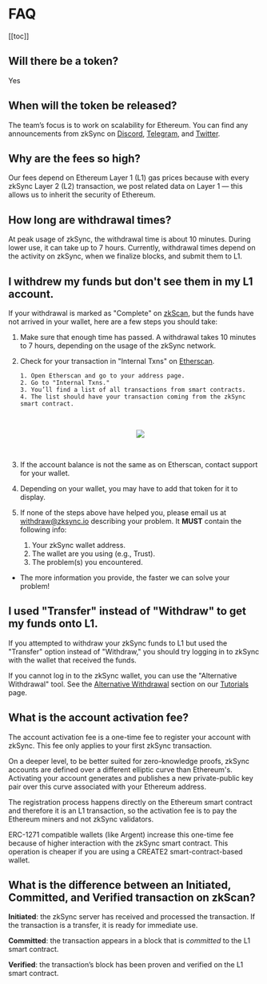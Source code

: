 # FAQ

[[toc]]

## Will there be a token?

Yes

## When will the token be released?

The team’s focus is to work on scalability for Ethereum. You can find any announcements from zkSync on [Discord](https://discord.com/invite/px2aR7w), [Telegram](https://t.me/zksync), and [Twitter](https://twitter.com/zksync).

## Why are the fees so high?

Our fees depend on Ethereum Layer 1 (L1) gas prices because with every zkSync Layer 2 (L2) transaction, we post related data on Layer 1 — this allows us to inherit the security of Ethereum.

## How long are withdrawal times?

At peak usage of zkSync, the withdrawal time is about 10 minutes. During lower use, it can take up to 7 hours. Currently, withdrawal times depend on the activity on zkSync, when we finalize blocks, and submit them to L1.

## I withdrew my funds but don't see them in my L1 account.

If your withdrawal is marked as "Complete" on [zkScan](https://zkscan.io/), but the funds have not arrived in your wallet, here are a few steps you should take:

1.  Make sure that enough time has passed. A withdrawal takes 10 minutes to 7 hours, depending on the usage of the zkSync network.

2.  Check for your transaction in "Internal Txns" on [Etherscan](https://etherscan.io/).

        1. Open Etherscan and go to your address page.
        2. Go to "Internal Txns."
        3. You’ll find a list of all transactions from smart contracts.
        4. The list should have your transaction coming from the zkSync smart contract.

    <br>
    <p align="center">
    <img src="https://raw.githubusercontent.com/matter-labs/zksync-docs/master/docs/images/int-txns.png">
    </p>
    <br>

3.  If the account balance is not the same as on Etherscan, contact support for your wallet.

4.  Depending on your wallet, you may have to add that token for it to display.

5.  If none of the steps above have helped you, please email us at withdraw@zksync.io describing your problem. It **MUST** contain the following info:

    1. Your zkSync wallet address.
    2. The wallet are you using (e.g., Trust).
    3. The problem(s) you encountered.

- The more information you provide, the faster we can solve your problem!

## I used "Transfer" instead of "Withdraw" to get my funds onto L1.

If you attempted to withdraw your zkSync funds to L1 but used the "Transfer" option instead of "Withdraw," you should try logging in to zkSync with the wallet that received the funds.

If you cannot log in to the zkSync wallet, you can use the "Alternative Withdrawal" tool. See the [Alternative Withdrawal](./tutorials.md#alternative-withdrawal) section on our [Tutorials](./tutorials.md) page.

## What is the account activation fee?

The account activation fee is a one-time fee to register your account with zkSync. This fee only applies to your first zkSync transaction.

On a deeper level, to be better suited for zero-knowledge proofs, zkSync accounts are defined over a different elliptic curve than Ethereum's. Activating your account generates and publishes a new private-public key pair over this curve associated with your Ethereum address.

The registration process happens directly on the Ethereum smart contract and therefore it is an L1 transaction, so the activation fee is to pay the Ethereum miners and not zkSync validators.

ERC-1271 compatible wallets (like Argent) increase this one-time fee because of higher interaction with the zkSync smart contract. This operation is cheaper if you are using a CREATE2 smart-contract-based wallet.

## What is the difference between an Initiated, Committed, and Verified transaction on zkScan?

**Initiated**: the zkSync server has received and processed the transaction. If the transaction is a transfer, it is ready for immediate use.

**Committed**: the transaction appears in a block that is _committed_ to the L1 smart contract. 

**Verified**: the transaction’s block has been proven and verified on the L1 smart contract.
